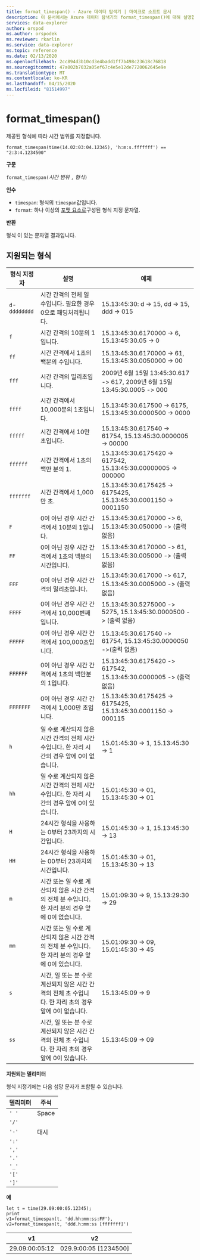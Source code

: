 ```yaml
---
title: format_timespan() - Azure 데이터 탐색기 | 마이크로 소프트 문서
description: 이 문서에서는 Azure 데이터 탐색기의 format_timespan()에 대해 설명합니다.
services: data-explorer
author: orspod
ms.author: orspodek
ms.reviewer: rkarlin
ms.service: data-explorer
ms.topic: reference
ms.date: 02/13/2020
ms.openlocfilehash: 2cc894d3b10cd3e4badd1ff7b498c23618c76818
ms.sourcegitcommit: 47a002b7032a05ef67c4e5e12de7720062645e9e
ms.translationtype: MT
ms.contentlocale: ko-KR
ms.lasthandoff: 04/15/2020
ms.locfileid: "81514997"
---
```

# <a name="format_timespan"></a>format_timespan()

제공된 형식에 따라 시간 범위를 지정합니다.

```kusto
format_timespan(time(14.02:03:04.12345), 'h:m:s.fffffff') == "2:3:4.1234500"
```

**구문**

`format_timespan(`*시간 범위* `,` *형식*`)`

**인수**

* `timespan`: 형식의 `timespan`값입니다.
* `format`: 하나 이상의 [포맷 요소로](#supported-formats)구성된 형식 지정 문자열.

**반환**

형식 이 있는 문자열 결과입니다.

## <a name="supported-formats"></a>지원되는 형식

|형식 지정자   |설명    |예제
|---|---|---
|`d`-`dddddddd` |시간 간격의 전체 일 수입니다. 필요한 경우 0으로 패딩처리됩니다.|   15.13:45:30: d -> 15, dd -> 15, ddd -> 015
|`f`    |시간 간격의 10분의 1입니다. |15.13:45:30.6170000 -> 6, 15.13:45:30.05 -> 0
|`ff`   |시간 간격에서 1초의 백분의 수입니다. |15.13:45:30.6170000 -> 61, 15.13:45:30.0050000 -> 00
|`fff`  |시간 간격의 밀리초입니다. |2009년 6월 15일 13:45:30.617 -> 617, 2009년 6월 15일 13:45:30.0005 -> 000
|`ffff` |시간 간격에서 10,000분의 1초입니다. |15.13:45:30.617500 -> 6175, 15.13:45:30.0000500 -> 0000
|`fffff`    |시간 간격에서 10만 초입니다. |15.13:45:30.617540 -> 61754, 15.13:45:30.0000005 -> 00000
|`ffffff`   |시간 간격에서 1초의 백만 분의 1. |15.13:45:30.6175420 -> 617542, 15.13:45:30.00000005 -> 000000
|`fffffff`  |시간 간격에서 1,000만 초. |15.13:45:30.6175425 -> 6175425, 15.13:45:30.0001150 -> 0001150
|`F`    |0이 아닌 경우 시간 간격에서 10분의 1입니다. |15.13:45:30.6170000 -> 6, 15.13:45:30.050000 -> (출력 없음)
|`FF`   |0이 아닌 경우 시간 간격에서 1초의 백분의 시간입니다. |15.13:45:30.6170000 -> 61, 15.13:45:30.005000 -> (출력 없음)
|`FFF`  |0이 아닌 경우 시간 간격의 밀리초입니다. |15.13:45:30.617000 -> 617, 15.13:45:30.0005000 -> (출력 없음)
|`FFFF` |0이 아닌 경우 시간 간격에서 10,000번째입니다. |15.13:45:30.5275000 -> 5275, 15.13:45:30.0000500 -> (출력 없음)
|`FFFFF`    |0이 아닌 경우 시간 간격에서 100,000초입니다. |15.13:45:30.617540 -> 61754, 15.13:45:30.0000050 ->(출력 없음)
|`FFFFFF`   |0이 아닌 경우 시간 간격에서 1초의 백만분의 1입니다. |15.13:45:30.6175420 -> 617542, 15.13:45:30.0000005 -> (출력 없음)
|`FFFFFFF`  |0이 아닌 경우 시간 간격에서 1,000만 초입니다. |15.13:45:30.6175425 -> 6175425, 15.13:45:30.0001150 -> 000115
|`h`    |일 수로 계산되지 않은 시간 간격의 전체 시간 수입니다. 한 자리 시간의 경우 앞에 0이 없습니다. |15.01:45:30 -> 1, 15.13:45:30 -> 1
|`hh`   |일 수로 계산되지 않은 시간 간격의 전체 시간 수입니다. 한 자리 시간의 경우 앞에 0이 있습니다. |15.01:45:30 -> 01, 15.13:45:30 -> 01
|`H`    |24시간 형식을 사용하는 0부터 23까지의 시간입니다. |15.01:45:30 -> 1, 15.13:45:30 -> 13
|`HH`   |24시간 형식을 사용하는 00부터 23까지의 시간입니다. |15.01:45:30 -> 01, 15.13:45:30 -> 13
|`m`    |시간 또는 일 수로 계산되지 않은 시간 간격의 전체 분 수입니다. 한 자리 분의 경우 앞에 0이 없습니다. |15.01:09:30 -> 9, 15.13:29:30 -> 29
|`mm`   |시간 또는 일 수로 계산되지 않은 시간 간격의 전체 분 수입니다. 한 자리 분의 경우 앞에 0이 있습니다. |15.01:09:30 -> 09, 15.01:45:30 -> 45
|`s`    |시간, 일 또는 분 수로 계산되지 않은 시간 간격의 전체 초 수입니다. 한 자리 초의 경우 앞에 0이 없습니다. |15.13:45:09 -> 9
|`ss`   |시간, 일 또는 분 수로 계산되지 않은 시간 간격의 전체 초 수입니다. 한 자리 초의 경우 앞에 0이 있습니다. |15.13:45:09 -> 09

**지원되는 델리미터**

형식 지정기에는 다음 섬망 문자가 포함될 수 있습니다.

|델리미터|주석|
|---------|-------|
|`' '`| Space|
|`'/'`||
|`'-'`|대시|
|`':'`||
|`','`||
|`'.'`||
|`'_'`||
|`'['`||
|`']'`||

**예**

```kusto
let t = time(29.09:00:05.12345);
print 
v1=format_timespan(t, 'dd.hh:mm:ss:FF'),
v2=format_timespan(t, 'ddd.h:mm:ss [fffffff]')
```

|v1|v2|
|---|---|
|29.09:00:05:12|029.9:00:05 [1234500]|
